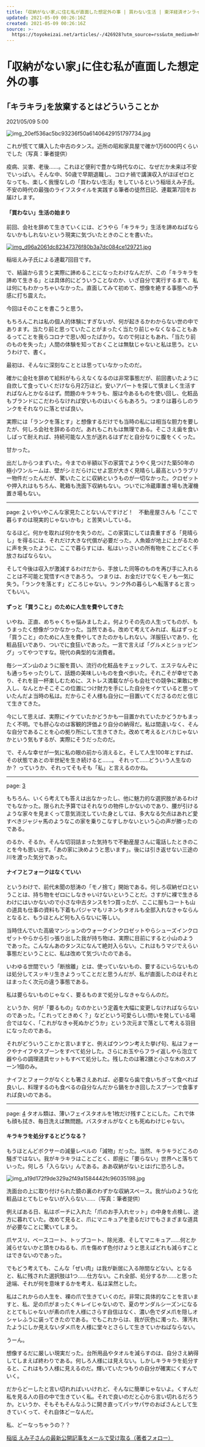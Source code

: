 ```yaml
---
title: ｢収納がない家｣に住む私が直面した想定外の事 | 買わない生活 | 東洋経済オンライン | 経済ニュースの新基準
updated: 2021-05-09 00:26:16Z
created: 2021-05-09 00:26:16Z
source: >-
  https://toyokeizai.net/articles/-/426928?utm_source=rss&utm_medium=http&utm_campaign=link_back
---
```


# ｢収納がない家｣に住む私が直面した想定外の事

## ｢キラキラ｣を放棄するとはどういうことか

2021/05/09 5:00

![img_20ef536ac5bc93236f50a61406429151797734.jpg](../_resources/img_20ef536ac5bc93236f50a61406429151797734.jpg)

これが慌てて購入した中古のタンス。近所の昭和家具屋で確か1万6000円くらいでした（写真：筆者提供）

疫病、災害、老後……。これほど便利で豊かな時代なのに、なぜだか未来は不安でいっぱい。そんな中、50歳で早期退職し、コロナ禍で講演収入がほぼゼロとなっても、楽しく我慢なしの「買わない生活」をしているという稲垣えみ子氏。不安の時代の最強のライフスタイルを実践する筆者の徒然日記、連載第7回をお届けします。

#### 「買わない」生活の始まり

前回、会社を辞めて生きていくには、どうやら「キラキラ」生活を諦めねばならないかもしれないという現実に気づいたときのことを書いた。

[![img_d96a2061dc82347376f80b3a7dc084ce129721.jpg](../_resources/img_d96a2061dc82347376f80b3a7dc084ce129721.jpg)](https://toyokeizai.net/category/life-without-buying)

稲垣えみ子氏による連載7回目です。

で、結論から言うと実際に諦めることになったわけなんだが、この「キラキラを諦めて生きる」とは具体的にどういうことなのか、いざ自分で実行するまで、私は何にもわかっちゃいなかった。直面してみて初めて、想像を絶する事態への予感に打ち震えた。

今回はそのことを書こうと思う。

もちろんこれは私の個人的体験にすぎないが、何が起きるかわからない世の中であります。当たり前と思っていたことがまったく当たり前じゃなくなることもあるってことを我らコロナで思い知ったばかり。なので何はともあれ、「当たり前のものを失った」人間の体験を知っておくことは無駄じゃないと私は思う。というわけで、書く。

最初は、そんなに深刻なこととは思っていなかったのだ。

確かに会社を辞めて給料がもらえなくなるのは非常事態だが、前回書いたように自炊して食っていくだけなら月2万ほど。安いアパートを探して慎ましく生活すればなんとかなるはず。問題のキラキラも、服は今あるものを使い回し、化粧品もブランドにこだわらなければ安いものはいくらもあろう。つまりは暮らしのランクをそれなりに落とせば良い。

実際には「ランクを落とす」と想像するだけでも当時の私には相当な胆力を要したが、何しろ会社を辞めるのだ。あれもこれもは無理である。そこさえ歯を食いしばって耐えれば、持続可能な人生が送れるはずだと自分なりに腹をくくった。

甘かった。

出だしからつまずいた。今までの半額以下の家賃でようやく見つけた築50年の極小ワンルームは、壁がシミだらけにせよ窓が大きく見晴らし最高というラブリー物件だったんだが、驚いたことに収納というものが一切なかった。クロゼットや押入れはもちろん、靴箱も洗面下収納もない。ついでに冷蔵庫置き場も洗濯機置き場もない。

* * *

page: [2](https://toyokeizai.net/articles/-/426928?page=2)
いやいやこんな家見たことないんですけど！ 不動産屋さんも「ここで暮らすのは現実的じゃないかも」と苦笑いしている。

なるほど。何かを取れば何かを失うのだ。この家賃にしては貴重すぎる「見晴らし」を得るには、それだけ大きな代償が必要だった。人魚姫が地上に上がるために声を失ったように、ここで暮らすには、私はいっさいの所有物をことごとく手放さねばならない。

そして今後は収入が激減するわけだから、手放した同等のものを再び手に入れることは不可能と覚悟すべきであろう。
つまりは、お金だけでなくモノも一気に失う。「ランクを落とす」どころじゃない。ランク外の暮らしへ転落すると言ってもいい。

#### ずっと「買うこと」のために人生を費やしてきた

いやね、正直、めちゃくちゃ悩みましたよ。何よりその先の人生ってものが、もうまったく想像がつかなかった。当然である。改めて考えてみれば、私はずっと「買うこと」のために人生を費やしてきたのかもしれない。洋服狂いであり、化粧品狂いであり、ついでに食狂いであった。一言で言えば「グルメとショッピング」ってやつですな。現代の典型的な消費者。

毎シーズン山のように服を買い、流行の化粧品をチェックして、エステなんぞにも通っちゃったりして、話題の美味しいものを食べ歩いた。それこそが幸せであり、それを目一杯楽しむために、ストレス満載ながらも会社での競争に果敢に参入し、なんとかそこそこの位置につけ財力を手にした自分をイケていると思っていたんだよ当時の私は。だからこそ人様も自分に一目置いてくださるのだと信じて生きてきた。

今にして思えば、実際にイケていたかどうかも一目置かれていたかどうかもまったく不明。でも肝心なのは客観的評価より自分の納得だ。私は間違いなく、そんな自分であることを心の拠り所にして生きてきた。改めて考えるとバカじゃないかという気もするが、実際にそうだったのだ。

で、そんな幸せが一気に私の眼の前から消えると。そして人生100年とすれば、その状態であとの半世紀を生き続けると……。
それって……どういう人生なのか？
っていうか、それってそもそも「私」と言えるのかね。

* * *

page: [3](https://toyokeizai.net/articles/-/426928?page=3)

もちろん、いくら考えても答えは出なかったし、他に魅力的な選択肢があるわけでもなかった。限られた予算ではそれなりの物件しかないのであり、腰が引けるような家々を見まくって意気消沈していた身としては、多大なる欠点はあれど愛すべきジャジャ馬のようなこの家を乗りこなすしかないという心の声が勝ったのである。

のるか、そるか。そんな切羽詰まった気持ちで不動産屋さんに電話したときのことを今も思い出す。「あの家に決めようと思います」。後には引き返せない三途の川を渡った気分であった。

#### ナイフとフォークはなくていい

というわけで、前代未聞の怒涛の「モノ捨て」開始である。何しろ収納ゼロということは、持ち物をゼロにしなきゃいけないということだ。さすがに裸で生きるわけにはいかないので小さな中古タンスを1つ買ったが、ここに服もコートも山の道具も仕事の資料も下着もパジャマもリネンもタオルも全部入れなきゃならんとなると、もうほとんど何も入らないに等しい。

当時住んでいた高級マンションのウォークインクロゼットやらシューズインクロゼットやらから引っ張り出した我が持ち物は、実際に目前にすると小山のようであった。こんなんあのタンスになんて絶対入らない。これはもうマジでえらい事態だということに、私は改めて気づいたのである。

いわゆる世間でいう「断捨離」とは、使っていないもの、要するにいらないものは処分してスッキリ生きようってことだと思うんだが、私が直面したのはそれとはまったく次元の違う事態である。

私は要らないものじゃなく、要るものまで処分しなきゃならんのだ。

というか、何が「要るもの」なのかという定義を大幅に変更しなければならないのであった。「これってときめく？」などという可愛らしい問いを発している場合ではなく、「これがなきゃ死ぬかどうか」という次元まで落として考える羽目になったのである。

それがどういうことかと言いますと、例えばウンウン考えた挙げ句、私はフォークやナイフやスプーンをすべて処分した。さらにお玉やらフライ返しやら泡立て器やらの調理道具セットもすべて処分した。残したのは箸2膳と小さな木のスプーン1個のみ。

ナイフとフォークがなくとも箸さえあれば、必要なら歯で食いちぎって食べれば良いし、料理するのも食べるの自分なんだから鍋をかき回したスプーンで食事すれば良いのである。

* * *

page: [4](https://toyokeizai.net/articles/-/426928?page=4)
タオル類は、薄いフェイスタオルを1枚だけ残すことにした。これで体も顔も拭き、毎日洗えば無問題。バスタオルがなくとも死ぬわけじゃない。

#### キラキラを処分するとどうなる？

もうほとんどボクサーの減量レベルの「減物」だった。当然、キラキラどころの騒ぎではない。我がキラキラはことごとく、即座に「要らない」世界へと落ちていった。何しろ「入らない」んである。ああ収納がないとはげに恐ろしき。

![img_a19d172f9de329a2f49a1584442fc96035198.jpg](../_resources/img_a19d172f9de329a2f49a1584442fc96035198.jpg)

洗面台の上に取り付けられた鏡の裏のわずかな収納スペース。我が山のような化粧品はとてもじゃないが入らない……（写真：筆者提供）

例えばある日、私はポーチに入れた「爪のお手入れセット」の中身を点検し、途方に暮れていた。改めて見ると、爪にマニキュアを塗るだけでもさまざまな道具が必要なことに驚いてしまう。

爪ヤスリ、ベースコート、トップコート、除光液、そしてマニキュア……何とか減らせないかと頭をひねるも、爪を傷めず色付けようと思えばどれも減らすことはできないのであった。

でもどう考えても、こんな「ぜい肉」は我が新居に入る隙間などない。となると、私に残された選択肢は1つ……仕方ない。これ全部、処分するか……と思った途端、それが何を意味するかを考え、私は呆然とした。

私はこれからの人生を、裸の爪で生きていくのだ。非常に具体的なことを言いますと、私、足の爪がまったくキレイじゃないので、夏のサンダルシーズンになるととてもじゃないが素の爪を人様にさらす自信はなく、濃い色でダメ爪を隠しオシャレふうに装ってきたのである。でもこれからは、我が灰色に濁った、薄汚れたようにしか見えないダメ爪を人様に堂々とさらして生きていかねばならない。

うーん。

想像するだに厳しい現実だった。台所用品やタオルを減らすのは、自分さえ納得してしまえば終わりである。何しろ人様には見えない。しかしキラキラを処分すると、これはもう人様に見えるのだ。輝いていたつもりの自分が確実にくすんでいく。

だからどーしたと言い切れればいいけれど、そんなに簡単じゃないよ。くすんだ私を見る人の目の中で生きていく私。それで良いのだと心から言い切れるだろうか。というか、そもそもそんなふうに開き直ってパッサパサのおばさんとして生きていくって、それ自体どーなんだ。

私、どーなっちゃうの？？

[稲垣 えみ子さんの最新公開記事をメールで受け取る（著者フォロー）](https://id.toyokeizai.net/fm/?author_id=2042&author_name=%E7%A8%B2%E5%9E%A3+%E3%81%88%E3%81%BF%E5%AD%90&referer=%2Farticles%2F-%2F426928%3Fismmark%3Da%26page%3D4)